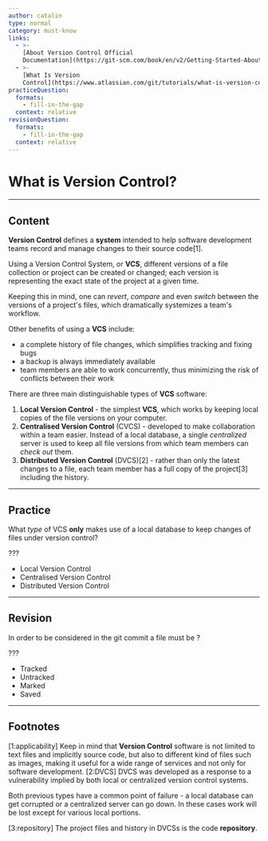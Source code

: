 ```yaml
---
author: catalin
type: normal
category: must-know
links:
  - >-
    [About Version Control Official
    Documentation](https://git-scm.com/book/en/v2/Getting-Started-About-Version-Control){website}
  - >-
    [What Is Version
    Control](https://www.atlassian.com/git/tutorials/what-is-version-control){website}
practiceQuestion:
  formats:
    - fill-in-the-gap
  context: relative
revisionQuestion:
  formats:
    - fill-in-the-gap
  context: relative
---
```


# What is Version Control?


---

## Content

**Version Control** defines a **system** intended to help software development teams record and manage changes to their source code[1].

Using a Version Control System, or **VCS**, different versions of a file collection or project can be created or changed; each version is representing the exact state of the project at a given time.

Keeping this in mind, one can *revert*, *compare* and even *switch* between the versions of a project's files, which dramatically systemizes a team's workflow.

Other benefits of using a **VCS** include:

- a complete history of file changes, which simplifies tracking and fixing bugs
- a backup is always immediately available
- team members are able to work concurrently, thus minimizing the risk of conflicts between their work

There are three main distinguishable types of **VCS** software:

1. **Local Version Control** - the simplest  **VCS**, which works by keeping local copies of the file versions on your computer.
2. **Centralised Version Control** (CVCS) - developed to make collaboration within a team easier. Instead of a local database, a single *centralized* server is used to keep all file versions from which team members can *check out* them.
3. **Distributed Version Control** (DVCS)[2] - rather than only the latest changes to a file, each team member has a full copy of the project[3] including the history.


---

## Practice

What *type* of VCS **only** makes use of a local database to keep changes of files under version control?

???

- Local Version Control
- Centralised Version Control
- Distributed Version Control


---

## Revision

In order to be considered in the git commit a file must be ?

???

- Tracked
- Untracked
- Marked
- Saved


---

## Footnotes

[1:applicability]
Keep in mind that **Version Control** software is not limited to text files and implicitly source code, but also to different kind of files such as images, making it useful for a wide range of services and not only for software development.
[2:DVCS]
DVCS was developed as a response to a vulnerability implied by both local or centralized version control systems.

Both previous types have a common point of failure - a local database can get corrupted or a centralized server can go down. In these cases work will be lost except for various local portions.

[3:repository]
The project files and history in DVCSs is the code **repository**.
